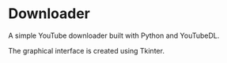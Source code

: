 # Downloader

A simple YouTube downloader built with Python and YouTubeDL.

The graphical interface is created using Tkinter.
